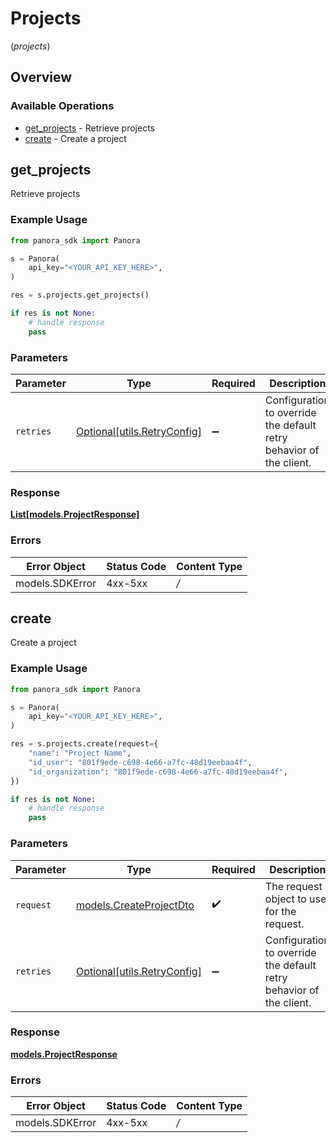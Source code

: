 # Projects
(*projects*)

## Overview

### Available Operations

* [get_projects](#get_projects) - Retrieve projects
* [create](#create) - Create a project

## get_projects

Retrieve projects

### Example Usage

```python
from panora_sdk import Panora

s = Panora(
    api_key="<YOUR_API_KEY_HERE>",
)

res = s.projects.get_projects()

if res is not None:
    # handle response
    pass

```

### Parameters

| Parameter                                                           | Type                                                                | Required                                                            | Description                                                         |
| ------------------------------------------------------------------- | ------------------------------------------------------------------- | ------------------------------------------------------------------- | ------------------------------------------------------------------- |
| `retries`                                                           | [Optional[utils.RetryConfig]](../../models/utils/retryconfig.md)    | :heavy_minus_sign:                                                  | Configuration to override the default retry behavior of the client. |

### Response

**[List[models.ProjectResponse]](../../models/.md)**

### Errors

| Error Object    | Status Code     | Content Type    |
| --------------- | --------------- | --------------- |
| models.SDKError | 4xx-5xx         | */*             |


## create

Create a project

### Example Usage

```python
from panora_sdk import Panora

s = Panora(
    api_key="<YOUR_API_KEY_HERE>",
)

res = s.projects.create(request={
    "name": "Project Name",
    "id_user": "801f9ede-c698-4e66-a7fc-48d19eebaa4f",
    "id_organization": "801f9ede-c698-4e66-a7fc-48d19eebaa4f",
})

if res is not None:
    # handle response
    pass

```

### Parameters

| Parameter                                                           | Type                                                                | Required                                                            | Description                                                         |
| ------------------------------------------------------------------- | ------------------------------------------------------------------- | ------------------------------------------------------------------- | ------------------------------------------------------------------- |
| `request`                                                           | [models.CreateProjectDto](../../models/createprojectdto.md)         | :heavy_check_mark:                                                  | The request object to use for the request.                          |
| `retries`                                                           | [Optional[utils.RetryConfig]](../../models/utils/retryconfig.md)    | :heavy_minus_sign:                                                  | Configuration to override the default retry behavior of the client. |

### Response

**[models.ProjectResponse](../../models/projectresponse.md)**

### Errors

| Error Object    | Status Code     | Content Type    |
| --------------- | --------------- | --------------- |
| models.SDKError | 4xx-5xx         | */*             |
